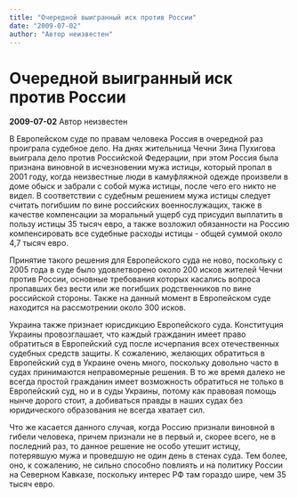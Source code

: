 ```yaml
---
title: "Очередной выигранный иск против России"
date: "2009-07-02"
author: "Автор неизвестен"
---
```


# Очередной выигранный иск против России

**2009-07-02** Автор неизвестен

В Европейском суде по правам человека Россия в очередной раз проиграла судебное дело. На днях жительница Чечни Зина Пухигова выиграла дело против Российской Федерации, при этом Россия была признана виновной в исчезновении мужа истицы, который пропал в 2001 году, когда неизвестные люди в камуфляжной одежде произвели в доме обыск и забрали с собой мужа истицы, после чего его никто не видел. В соответствии с судебным решением мужа истицы следует считать погибшим по вине российских военнослужащих, также в качестве компенсации за моральный ущерб суд присудил выплатить в пользу истицы 35 тысяч евро, а также возложил обязанности на Россию компенсировать все судебные расходы истицы - общей суммой около 4,7 тысяч евро.

Принятие такого решения для Европейского суда не ново, поскольку с 2005 года в суде было удовлетворено около 200 исков жителей Чечни против России, основные требования которых касались вопроса пропавших без вести или же погибших родственников по вине российской стороны. Также на данный момент в Европейском суде находится на рассмотрении около 300 исков.

Украина также признает юрисдикцию Европейского суда. Конституция Украины провозглашает, что каждый гражданин имеет право обратиться в Европейский суд после исчерпания всех отечественных судебных средств защиты. К сожалению, желающих обратиться в Европейский суд в Украине очень много, поскольку довольно часто в судах принимаются неправомерные решения. В то же время далеко не всегда простой гражданин имеет возможность обратиться не только в Европейский суд, но и в суды Украины, потому как правовая помощь нынче дорого стоит, а добиваться правды в наших судах без юридического образования не всегда хватает сил.

Что же касается данного случая, когда Россию признали виновной в гибели человека, причем признали не в первый и, скорее всего, не в последний раз, то данное решение не особо утешит истицу, потерявшую мужа и проведшую не один день в стенах суда. Тем более, оно, к сожалению, не сильно способно повлиять и на политику России на Северном Кавказе, поскольку интерес РФ там гораздо шире, чем 35 тысяч евро.